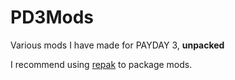 # PD3Mods
Various mods I have made for PAYDAY 3, **unpacked**

I recommend using [repak](https://github.com/trumank/repak?tab=readme-ov-file#packing) to package mods.
